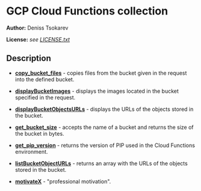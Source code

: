GCP Cloud Functions collection
===


**Author:** Deniss Tsokarev

**License:** *see [LICENSE.txt](https://github.com/dents0/cloud-functions/blob/master/LICENSE.txt)*


Description
---
 - [**copy_bucket_files**](https://github.com/dents0/cloud-functions/tree/master/copy_bucket_files) - 
 copies files from the bucket given in the request into the defined bucket.

 - [**displayBucketImages**](https://github.com/dents0/cloud-functions/tree/master/displayBucketImages) - 
 displays the images located in the bucket specified in the request.

 - [**displayBucketObjectsURLs**](https://github.com/dents0/cloud-functions/tree/master/displayBucketObjectsURLs) - 
 displays the URLs of the objects stored in the bucket.

 - [**get_bucket_size**](https://github.com/dents0/cloud-functions/tree/master/get_bucket_size) - 
 accepts the name of a bucket and returns the size of the bucket in bytes.

 - [**get_pip_version**](https://github.com/dents0/cloud-functions/tree/master/get_pip_version) - 
 returns the version of PIP used in the Cloud Functions environment.

 - [**listBucketObjectURLs**](https://github.com/dents0/cloud-functions/tree/master/listBucketObjectURLs) - 
 returns an array with the URLs of the objects stored in the bucket.

 - [**motivateX**](https://github.com/dents0/cloud-functions/tree/master/motivateX) - 
 "professional motivation".
